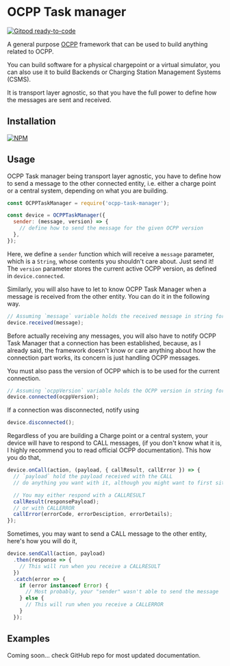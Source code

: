 # OCPP Task manager

[![Gitpod ready-to-code](https://img.shields.io/badge/Gitpod-ready--to--code-blue?logo=gitpod)](https://gitpod.io/#https://github.com/pSnehanshu/pointsim-ocpp-task-manager)

A general purpose [OCPP](https://www.openchargealliance.org/) framework 
that can be used to build anything related to OCPP.

You can build software for a physical chargepoint or a virtual simulator,
you can also use it to build Backends or Charging Station Management Systems (CSMS).

It is transport layer agnostic, so that you have the full power to define
how the messages are sent and received.

## Installation

[![NPM](https://nodei.co/npm/ocpp-task-manager.png?compact=true)](https://nodei.co/npm/ocpp-task-manager/)


## Usage

OCPP Task manager being transport layer agnostic, you have to define how to send
a message to the other connected entity, i.e. either a charge point or a central system,
depending on what you are building.

```javascript
const OCPPTaskManager = require('ocpp-task-manager');

const device = OCPPTaskManager({
  sender: (message, version) => {
    // define how to send the message for the given OCPP version
  },
});
```

Here, we define a `sender` function which will receive a `message` parameter, which
is a `String`, whose contents you shouldn't care about. Just send it! The `version`
parameter stores the current active OCPP version, as defined in `device.connected`.

Similarly, you will also have to let to know OCPP Task Manager when a message is received from the other entity. You can do it in the following way.

```javascript
// Assuming `message` variable holds the received message in string format
device.received(message);
```

Before actually receiving any messages, you will also have to notify OCPP Task Manager that a connection has been established, because, as I already said, the framework doesn't know or care anything about how the connection part works, its concern is just handling OCPP messages.

You must also pass the version of OCPP which is to be used for the current connection.

```javascript
// Assuming `ocppVersion` variable holds the OCPP version in string format
device.connected(ocppVersion);
```

If a connection was disconnected, notify using

```javascript
device.disconnected();
```

Regardless of you are building a Charge point or a central system, your device will have to respond to CALL messages, (if you don't know what it is, I highly recommend you to read  official OCPP documentation). This how you do that,

```javascript
device.onCall(action, (payload, { callResult, callError }) => {
  // `payload` hold the payload received with the CALL
  // do anything you want with it, although you might want to first sit and plan

  // You may either respond with a CALLRESULT
  callResult(responsePayload);
  // or with CALLERROR
  callError(errorCode, errorDesciption, errorDetails);
});
```

Sometimes, you may want to send a CALL message to the other entity, here's how you will do it,

```javascript
device.sendCall(action, payload)
  .then(response => {
    // This will run when you receive a CALLRESULT
  })
  .catch(error => {
    if (error instanceof Error) {
      // Most probably, your "sender" wasn't able to send the message
    } else {
      // This will run when you receive a CALLERROR
    }
  });
```

## Examples

Coming soon... check GitHub repo for most updated documentation.
